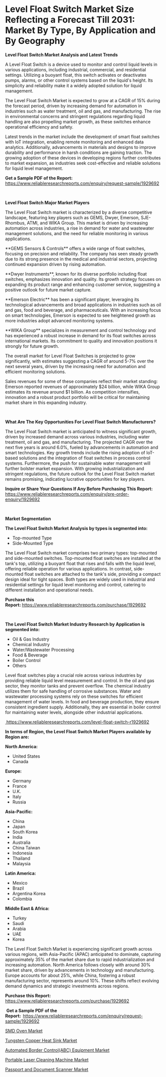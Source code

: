 <p><h1>Level Float Switch Market Size Reflecting a Forecast Till 2031: Market By Type, By Application and By Geography</h1></p><p><strong>Level Float Switch Market Analysis and Latest Trends</strong></p>
<p><p>A Level Float Switch is a device used to monitor and control liquid levels in various applications, including industrial, commercial, and residential settings. Utilizing a buoyant float, this switch activates or deactivates pumps, alarms, or other control systems based on the liquid's height. Its simplicity and reliability make it a widely adopted solution for liquid management.</p><p>The Level Float Switch Market is expected to grow at a CAGR of 15% during the forecast period, driven by increasing demand for automation in industries such as water treatment, oil and gas, and manufacturing. The rise in environmental concerns and stringent regulations regarding liquid handling are also propelling market growth, as these switches enhance operational efficiency and safety.</p><p>Latest trends in the market include the development of smart float switches with IoT integration, enabling remote monitoring and enhanced data analytics. Additionally, advancements in materials and designs to improve durability and performance in harsh conditions are gaining traction. The growing adoption of these devices in developing regions further contributes to market expansion, as industries seek cost-effective and reliable solutions for liquid level management.</p></p>
<p><strong>Get a Sample PDF of the Report:&nbsp;</strong> <a href="https://www.reliableresearchreports.com/enquiry/request-sample/1929692?utm_campaign=83&utm_medium=2&utm_source=Github&utm_content=ia&utm_term=25102024&utm_id=level-float-switch">https://www.reliableresearchreports.com/enquiry/request-sample/1929692</a></p>
<p>&nbsp;</p>
<p><strong>Level Float Switch Major Market Players</strong></p>
<p><p>The Level Float Switch market is characterized by a diverse competitive landscape, featuring key players such as GEMS, Dwyer, Emerson, SJE-Rhombus, ATMI, and WIKA Group. This market is driven by increasing automation across industries, a rise in demand for water and wastewater management solutions, and the need for reliable monitoring in various applications.</p><p>**GEMS Sensors & Controls** offers a wide range of float switches, focusing on precision and reliability. The company has seen steady growth due to its strong presence in the medical and industrial sectors, projecting continued expansion driven by rising automation.</p><p>**Dwyer Instruments**, known for its diverse portfolio including float switches, emphasizes innovation and quality. Its growth strategy focuses on expanding its product range and enhancing customer service, suggesting a positive outlook for future market capture.</p><p>**Emerson Electric** has been a significant player, leveraging its technological advancements and broad applications in industries such as oil and gas, food and beverage, and pharmaceuticals. With an increasing focus on smart technologies, Emerson is expected to see heightened growth as more industries adopt advanced monitoring systems.</p><p>**WIKA Group** specializes in measurement and control technology and has experienced a robust increase in demand for its float switches across international markets. Its commitment to quality and innovation positions it strongly for future growth.</p><p>The overall market for Level Float Switches is projected to grow significantly, with estimates suggesting a CAGR of around 5-7% over the next several years, driven by the increasing need for automation and efficient monitoring solutions.</p><p>Sales revenues for some of these companies reflect their market standing: Emerson reported revenues of approximately $24 billion, while WIKA Group estimates its revenue around $1 billion. As competition intensifies, innovation and a robust product portfolio will be critical for maintaining market share in this expanding industry.</p></p>
<p>&nbsp;</p>
<p><strong>What Are The Key Opportunities For Level Float Switch Manufacturers?</strong></p>
<p><p>The Level Float Switch market is anticipated to witness significant growth, driven by increased demand across various industries, including water treatment, oil and gas, and manufacturing. The projected CAGR over the next five years is around 6.0%, fueled by advancements in automation and smart technologies. Key growth trends include the rising adoption of IoT-based solutions and the integration of float switches in process control systems. Furthermore, the push for sustainable water management will further bolster market expansion. With growing industrialization and stringent regulations, the future outlook for the Level Float Switch market remains promising, indicating lucrative opportunities for key players.</p></p>
<p><strong>Inquire or Share Your Questions If Any Before Purchasing This Report:</strong> <a href="https://www.reliableresearchreports.com/enquiry/pre-order-enquiry/1929692?utm_campaign=83&utm_medium=2&utm_source=Github&utm_content=ia&utm_term=25102024&utm_id=level-float-switch">https://www.reliableresearchreports.com/enquiry/pre-order-enquiry/1929692</a></p>
<p>&nbsp;</p>
<p><strong>Market Segmentation</strong></p>
<p><strong>The Level Float Switch Market Analysis by types is segmented into:</strong></p>
<p><ul><li>Top-mounted Type</li><li>Side-Mounted Type</li></ul></p>
<p><p>The Level Float Switch market comprises two primary types: top-mounted and side-mounted switches. Top-mounted float switches are installed at the tank's top, utilizing a buoyant float that rises and falls with the liquid level, offering reliable operation for various applications. In contrast, side-mounted float switches are attached to the tank's side, providing a compact design ideal for tight spaces. Both types are widely used in industrial and residential settings for liquid level monitoring and control, catering to different installation and operational needs.</p></p>
<p><strong>Purchase this Report:&nbsp;</strong><a href="https://www.reliableresearchreports.com/purchase/1929692?utm_campaign=83&utm_medium=2&utm_source=Github&utm_content=ia&utm_term=25102024&utm_id=level-float-switch">https://www.reliableresearchreports.com/purchase/1929692</a></p>
<p>&nbsp;</p>
<p><strong>The Level Float Switch Market Industry Research by Application is segmented into:</strong></p>
<p><ul><li>Oil & Gas Industry</li><li>Chemical Industry</li><li>Water/Wastewater Processing</li><li>Food & Beverage</li><li>Boiler Control</li><li>Others</li></ul></p>
<p><p>Level float switches play a crucial role across various industries by providing reliable liquid level measurement and control. In the oil and gas sector, they monitor tanks and prevent overflow. The chemical industry utilizes them for safe handling of corrosive substances. Water and wastewater processing systems rely on these switches for efficient management of water levels. In food and beverage production, they ensure consistent ingredient supply. Additionally, they are essential in boiler control for maintaining water levels, alongside other industrial applications.</p></p>
<p><a href="https://www.reliableresearchreports.com/level-float-switch-r1929692?utm_campaign=83&utm_medium=2&utm_source=Github&utm_content=ia&utm_term=25102024&utm_id=level-float-switch">&nbsp;https://www.reliableresearchreports.com/level-float-switch-r1929692</a></p>
<p><strong>In terms of Region, the Level Float Switch Market Players available by Region are:</strong></p>
<p>
    <p> <strong> North America: </strong>
        <ul>
            <li>United States</li>
            <li>Canada</li>
        </ul>
        </p> 
    <p> <strong> Europe: </strong>
        <ul>
            <li>Germany</li>
            <li>France</li>
            <li>U.K.</li>
            <li>Italy</li>
            <li>Russia</li>
        </ul>
        </p> 
    <p> <strong> Asia-Pacific: </strong>
        <ul>
            <li>China</li>
            <li>Japan</li>
            <li>South Korea</li>
            <li>India</li>
            <li>Australia</li>
            <li>China Taiwan</li>
            <li>Indonesia</li>
            <li>Thailand</li>
            <li>Malaysia</li>
        </ul>
        </p> 
    <p> <strong> Latin America: </strong>
        <ul>
            <li>Mexico</li>
            <li>Brazil</li>
            <li>Argentina Korea</li>
            <li>Colombia</li>
        </ul>
        </p> 
    <p> <strong> Middle East & Africa: </strong>
        <ul>
            <li>Turkey</li>
            <li>Saudi</li>
            <li>Arabia</li>
            <li>UAE</li>
            <li>Korea</li>
        </ul>
    </p>
    </p>
<p><p>The Level Float Switch Market is experiencing significant growth across various regions, with Asia-Pacific (APAC) anticipated to dominate, capturing approximately 35% of the market share due to rapid industrialization and increasing automation. North America follows closely with around 30% market share, driven by advancements in technology and manufacturing. Europe accounts for about 25%, while China, fostering a robust manufacturing sector, represents around 10%. These shifts reflect evolving demand dynamics and strategic investments across regions.</p></p>
<p><strong>Purchase this Report: </strong><a href="https://www.reliableresearchreports.com/purchase/1929692?utm_campaign=83&utm_medium=2&utm_source=Github&utm_content=ia&utm_term=25102024&utm_id=level-float-switch">https://www.reliableresearchreports.com/purchase/1929692</a></p>
<p>&nbsp;<strong>Get a Sample PDF of the Report:&nbsp;&nbsp;</strong><a href="https://www.reliableresearchreports.com/enquiry/request-sample/1929692?utm_campaign=83&utm_medium=2&utm_source=Github&utm_content=ia&utm_term=25102024&utm_id=level-float-switch">https://www.reliableresearchreports.com/enquiry/request-sample/1929692</a></p>
<p><strong></strong></p>
<p><p><a href="https://issuu.com/reportprime-2/docs/smd-oven-market-size-2030.pptx_0716ef57ce14fa?utm_campaign=83&utm_medium=2&utm_source=Github&utm_content=ia&utm_term=25102024&utm_id=level-float-switch">SMD Oven Market</a></p><p><a href="https://www.linkedin.com/pulse/future-tungsten-copper-heat-sink-market-global-forecast-rsnxc?utm_campaign=83&utm_medium=2&utm_source=Github&utm_content=ia&utm_term=25102024&utm_id=level-float-switch">Tungsten Copper Heat Sink Market</a></p><p><a href="https://github.com/leonidmsw5y/Market-Research-Report-List-1/blob/main/automated-border-controlabc-equipment-market.md?utm_campaign=83&utm_medium=2&utm_source=Github&utm_content=ia&utm_term=25102024&utm_id=level-float-switch">Automated Border Control(ABC) Equipment Market</a></p><p><a href="https://issuu.com/reportprime-2/docs/portable-laser-cleaning-machine-mar_9ee2e0f6994520?utm_campaign=83&utm_medium=2&utm_source=Github&utm_content=ia&utm_term=25102024&utm_id=level-float-switch">Portable Laser Cleaning Machine Market</a></p><p><a href="https://github.com/AdeaKodra585/Market-Research-Report-List-1/blob/main/passport-and-document-scanner-market.md?utm_campaign=83&utm_medium=2&utm_source=Github&utm_content=ia&utm_term=25102024&utm_id=level-float-switch">Passport and Document Scanner Market</a></p></p>